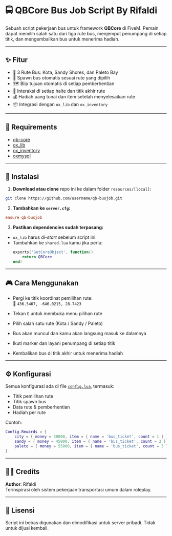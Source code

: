 
# 🚍 QBCore Bus Job Script By Rifaldi

Sebuah script pekerjaan bus untuk framework **QBCore** di FiveM. Pemain dapat memilih salah satu dari tiga rute bus, menjemput penumpang di setiap titik, dan mengembalikan bus untuk menerima hadiah.

---

## ✨ Fitur

- 🎯 3 Rute Bus: Kota, Sandy Shores, dan Paleto Bay
- 🚌 Spawn bus otomatis sesuai rute yang dipilih
- 🗺️ Blip tujuan otomatis di setiap pemberhentian
- 🔄 Interaksi di setiap halte dan titik akhir rute
- 💰 Hadiah uang tunai dan item setelah menyelesaikan rute
- 📦 Integrasi dengan `ox_lib` dan `ox_inventory`

---

## 🧾 Requirements

- [qb-core](https://github.com/qbcore-framework/qb-core)
- [ox_lib](https://overextended.dev)
- [ox_inventory](https://overextended.dev)
- [oxmysql](https://github.com/overextended/oxmysql)

---

## 📁 Instalasi

1. **Download atau clone** repo ini ke dalam folder `resources/[local]`:

```bash
git clone https://github.com/username/qb-busjob.git
```

2. **Tambahkan ke `server.cfg`:**

```cfg
ensure qb-busjob
```

3. **Pastikan dependencies sudah terpasang:**

- `ox_lib` harus di-*start* sebelum script ini.
- Tambahkan ke `shared.lua` kamu jika perlu:
  ```lua
  exports('GetCoreObject', function()
      return QBCore
  end)
  ```

---

## 🎮 Cara Menggunakan

- Pergi ke titik koordinat pemilihan rute:  
  📍 `436.5467, -646.0215, 28.7423`

- Tekan `E` untuk membuka menu pilihan rute
- Pilih salah satu rute (Kota / Sandy / Paleto)
- Bus akan muncul dan kamu akan langsung masuk ke dalamnya
- Ikuti marker dan layani penumpang di setiap titik
- Kembalikan bus di titik akhir untuk menerima hadiah

---

## ⚙️ Konfigurasi

Semua konfigurasi ada di file [`config.lua`](./config.lua), termasuk:

- Titik pemilihan rute
- Titik spawn bus
- Data rute & pemberhentian
- Hadiah per rute

Contoh:

```lua
Config.Rewards = {
    city = { money = 30000, item = { name = 'bus_ticket', count = 1 } },
    sandy = { money = 45000, item = { name = 'bus_ticket', count = 2 } },
    paleto = { money = 55000, item = { name = 'bus_ticket', count = 3 } }
}
```

---

## 🧑‍💻 Credits

**Author**: Rifaldi  
Terinspirasi oleh sistem pekerjaan transportasi umum dalam roleplay.

---

## 📜 Lisensi

Script ini bebas digunakan dan dimodifikasi untuk server pribadi. Tidak untuk dijual kembali.
